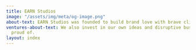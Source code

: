 ```yaml
---
title: EARN Studios
image: "/assets/img/meta/og-image.png"
about-text: EARN Studios was founded to build brand love with brave clients.
ventures-about-text: We also invest in our own ideas and disruptive businesses we’re
  proud of.
layout: index
---
```


